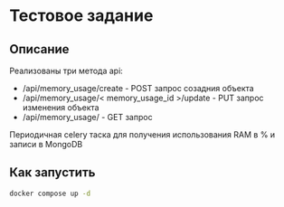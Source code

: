 # Тестовое задание

## Описание

Реализованы три метода api:
- /api/memory_usage/create - POST запрос созадния объекта
- /api/memory_usage/< memory_usage_id >/update - PUT запрос изменения объекта
- /api/memory_usage/ - GET запрос

Периодичная celery таска для получения использования RAM в % и записи в MongoDB

## Как запустить

```bash
docker compose up -d
```